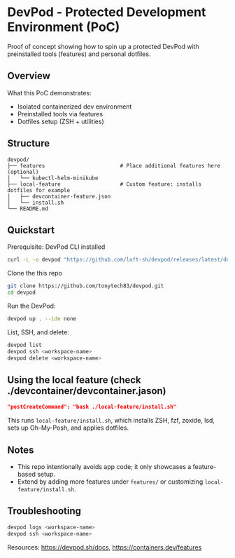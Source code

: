 # DevPod - Protected Development Environment (PoC)

Proof of concept showing how to spin up a protected DevPod with preinstalled tools (features) and personal dotfiles.

## Overview

What this PoC demonstrates:
- Isolated containerized dev environment
- Preinstalled tools via features
- Dotfiles setup (ZSH + utilities)

## Structure

```
devpod/
├── features                        # Place additional features here (optional)
│   └── kubectl-helm-minikube
├── local-feature                   # Custom feature: installs dotfiles for example
│   ├── devcontainer-feature.json
│   └── install.sh
└── README.md
```

## Quickstart

Prerequisite:
DevPod CLI installed
```sh
curl -L -o devpod "https://github.com/loft-sh/devpod/releases/latest/download/devpod-linux-amd64" && sudo install -c -m 0755 devpod /usr/local/bin && rm -f devpod
```

Clone the this repo
```sh
git clone https://github.com/tonytech83/devpod.git
cd devpod
```

Run the DevPod:
```bash
devpod up . --ide none
```

List, SSH, and delete:
```bash
devpod list
devpod ssh <workspace-name>
devpod delete <workspace-name>
```

## Using the local feature (check ./devcontainer/devcontainer.jason)
```json
"postCreateCommand": "bash ./local-feature/install.sh"
```

This runs `local-feature/install.sh`, which installs ZSH, fzf, zoxide, lsd, sets up Oh-My-Posh, and applies dotfiles.

## Notes

- This repo intentionally avoids app code; it only showcases a feature-based setup.
- Extend by adding more features under `features/` or customizing `local-feature/install.sh`.

## Troubleshooting

```bash
devpod logs <workspace-name>
devpod ssh <workspace-name>
```

Resources: https://devpod.sh/docs, https://containers.dev/features
